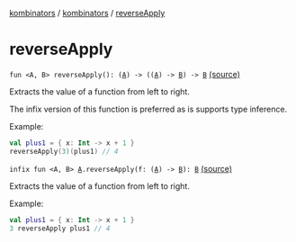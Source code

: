 [kombinators](../index.md) / [kombinators](index.md) / [reverseApply](./reverse-apply.md)

# reverseApply

`fun <A, B> reverseApply(): (`[`A`](reverse-apply.md#A)`) -> ((`[`A`](reverse-apply.md#A)`) -> `[`B`](reverse-apply.md#B)`) -> `[`B`](reverse-apply.md#B) [(source)](https://github.com/pardom/kombinators/tree/master/src/main/kotlin/kombinators/apply.kt#L44)

Extracts the value of a function from left to right.

The infix version of this function is preferred as is supports type inference.

Example:

``` kotlin
val plus1 = { x: Int -> x + 1 }
reverseApply(3)(plus1) // 4
```

`infix fun <A, B> `[`A`](reverse-apply.md#A)`.reverseApply(f: (`[`A`](reverse-apply.md#A)`) -> `[`B`](reverse-apply.md#B)`): `[`B`](reverse-apply.md#B) [(source)](https://github.com/pardom/kombinators/tree/master/src/main/kotlin/kombinators/apply.kt#L56)

Extracts the value of a function from left to right.

Example:

``` kotlin
val plus1 = { x: Int -> x + 1 }
3 reverseApply plus1 // 4
```

